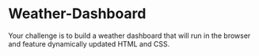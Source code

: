 # Weather-Dashboard
Your challenge is to build a weather dashboard that will run in the browser and feature dynamically updated HTML and CSS.
